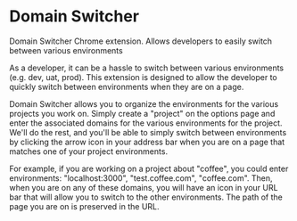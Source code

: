 Domain Switcher
======================

Domain Switcher Chrome extension. Allows developers to easily switch between various environments

As a developer, it can be a hassle to switch between various environments (e.g. dev, uat, prod). This extension is designed to allow the developer to quickly switch between environments when they are on a page.

Domain Switcher allows you to organize the environments for the various projects you work on. Simply create a "project" on the options page and enter the associated domains for the various environments for the project. We'll do the rest, and you'll be able to simply switch between environments by clicking the arrow icon in your address bar when you are on a page that matches one of your project environments.

For example, if you are working on a project about "coffee", you could enter environments: "localhost:3000", "test.coffee.com", "coffee.com". Then, when you are on any of these domains, you will have an icon in your URL bar that will allow you to switch to the other environments. The path of the page you are on is preserved in the URL.